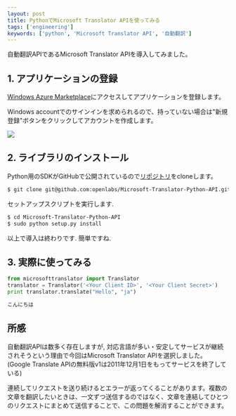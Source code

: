 ```yaml
---
layout: post
title: PythonでMicrosoft Translator APIを使ってみる
tags: ['engineering']
keywords: ['python', 'Microsoft Translator API', '自動翻訳']
---
```


自動翻訳APIであるMicrosoft Translator APIを導入してみました。

## 1. アプリケーションの登録

[Windows Azure Marketplace](https://datamarket.azure.com/developer/applications/)にアクセスしてアプリケーションを登録します。

Windows accountでのサインインを求められるので、持っていない場合は"新規登録"ボタンをクリックしてアカウントを作成します。

![ ](/img/blog_microsoft_translator01.png)

## 2. ライブラリのインストール

Python用のSDKがGitHubで公開されているので[リポジトリ](https://github.com/openlabs/Microsoft-Translator-Python-API)をcloneします。

```bash
$ git clone git@github.com:openlabs/Microsoft-Translator-Python-API.git
```

セットアップスクリプトを実行します.

```bash
$ cd Microsoft-Translator-Python-API
$ sudo python setup.py install
```

以上で導入は終わりです. 簡単ですね.

## 3. 実際に使ってみる

```python
from microsofttranslator import Translator
translator = Translator('<Your Client ID>', '<Your Client Secret>')
print translator.translate("Hello", "ja")
```

```bash
こんにちは
```

## 所感

自動翻訳APIは数多く存在しますが, 対応言語が多い・安定してサービスが継続されそうという理由で今回はMicrosoft Translator APIを選択しました。
(Google Translate APIの無料版v1は2011年12月1日をもってサービスを終了している)

連続してリクエストを送り続けるとエラーが返ってくることがあります。複数の文章を翻訳したいときは、一文ずつ送信するのではなく、文章を連結してひとつのリクエストにまとめて送信することで、この問題を解消することができます。
